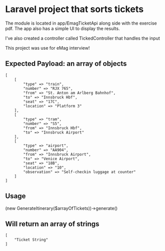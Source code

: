 # Laravel project that sorts tickets
The module is located in app/EmagTicketApi along side with the exercise pdf. The app also has a simple UI to display the results.

I've also created a controller called TickedController that handles the input

This project was use for eMag interview!


## Expected Payload: an array of objects
```
[
    [
        "type" => "train",
        "number" => "RJX 765",
        "from" => "St. Anton am Arlberg Bahnhof",
        "to" => "Innsbruck Hbf",
        "seat" => "17C",
        "location" => "Platform 3"
    ],
    [
        "type" => "tram",
        "number" => "S5",
        "from" => "Innsbruck Hbf",
        "to" => "Innsbruck Airport"
    ],
    [
        "type" => "airport",
        "number" => "AA904",
        "from" => "Innsbruck Airport",
        "to" => "Venice Airport",
        "seat" => "18B",
        "location" => "10",
        "observation" => "Self-checkin luggage at counter"
    ]
]
```
## Usage
(new GenerateItinerary($arrayOfTickets))->generate()

## Will return an array of strings
```
[
    "Ticket String"
]
```
